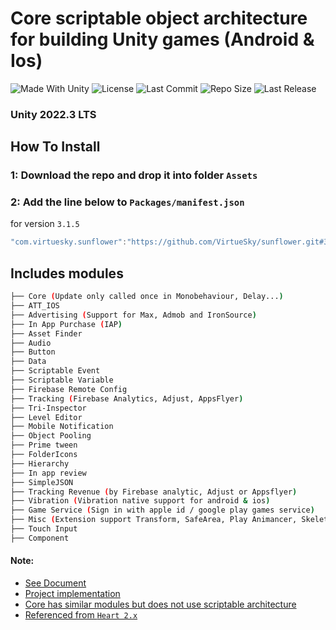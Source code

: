 # Core scriptable object architecture for building Unity games (Android & Ios)

<p align="left">
  <a>
    <img alt="Made With Unity" src="https://img.shields.io/badge/made%20with-Unity-57b9d3.svg?logo=Unity">
  </a>
  <a>
    <img alt="License" src="https://img.shields.io/github/license/VirtueSky/sunflower?logo=github">
  </a>
  <a>
    <img alt="Last Commit" src="https://img.shields.io/github/last-commit/VirtueSky/sunflower?logo=Mapbox&color=orange">
  </a>
  <a>
    <img alt="Repo Size" src="https://img.shields.io/github/repo-size/VirtueSky/sunflower?logo=VirtualBox">
  </a>
  <a>
    <img alt="Last Release" src="https://img.shields.io/github/v/release/VirtueSky/sunflower?include_prereleases&logo=Dropbox&color=yellow">
  </a>
</p>

### Unity 2022.3 LTS
## How To Install
### 1: Download the repo and drop it into folder `Assets`
### 2: Add the line below to `Packages/manifest.json`

for version `3.1.5`
```csharp
"com.virtuesky.sunflower":"https://github.com/VirtueSky/sunflower.git#3.1.5",
```

## Includes modules

```bash
├── Core (Update only called once in Monobehaviour, Delay...)
├── ATT_IOS
├── Advertising (Support for Max, Admob and IronSource)
├── In App Purchase (IAP)
├── Asset Finder
├── Audio
├── Button
├── Data
├── Scriptable Event
├── Scriptable Variable
├── Firebase Remote Config
├── Tracking (Firebase Analytics, Adjust, AppsFlyer)
├── Tri-Inspector
├── Level Editor
├── Mobile Notification
├── Object Pooling
├── Prime tween
├── FolderIcons
├── Hierarchy
├── In app review
├── SimpleJSON
├── Tracking Revenue (by Firebase analytic, Adjust or Appsflyer)
├── Vibration (Vibration native support for android & ios)
├── Game Service (Sign in with apple id / google play games service)
├── Misc (Extension support Transform, SafeArea, Play Animancer, Skeleton,...)
├── Touch Input
├── Component
```

#### Note:

- [See Document](https://github.com/VirtueSky/sunflower/wiki)
- [Project implementation](https://github.com/VirtueSky/TheBeginning)
- [Core has similar modules but does not use scriptable architecture](https://github.com/wolf-package/unity-common)
- [Referenced from `Heart 2.x`](https://github.com/pancake-llc/foundation/tree/2.x)
